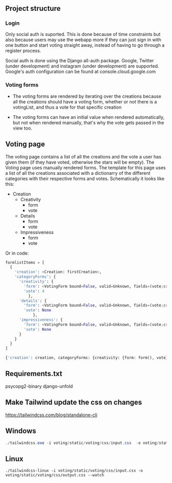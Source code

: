 #

## Project structure

### Login

Only social auth is suported. This is done because of time constraints but also because users may use the webapp more if they can just sign in with one button and start voting straight away, instead of having to go through a register process.

Social auth is done using the Django all-auth package. Google, Twitter (under development) and instagram (under development) are supported.
Google's auth configuration can be found at console.cloud.google.com

### Voting forms

- The voting forms are rendered by iterating over the creations because all the creations should have a voting form, whether or not there is a votingList, and thus a vote for that specific creation

- The voting forms can have an initial value when rendered automatically, but not when rendered manually, that's why the vote gets passed in the view too.

## Voting page

The voting page contains a list of all the creations and the vote a user has given them (if they have voted, otherwise the stars will be empty). The Voting page uses manually rendered forms. The template for this page uses a list of all the creations associated with a dictionarry of the different categories with their respective forms and votes. Schematically it looks like this:

- Creation
  - Creativity
    - form
    - vote
  - Details
    - form
    - vote
  - Impressiveness
    - form
    - vote

Or in code:

```python
formlistItems = [
  {
    'creation': <Creation: firstCreation>, 
    'categoryForms': {
      'creativity': {
        'form': <VotingForm bound=False, valid=Unknown, fields=(vote;creationId;category)>,
        'vote': 4
          },
      'details': {
        'form': <VotingForm bound=False, valid=Unknown, fields=(vote;creationId;category)>,
        'vote': None
            },
      'impressiveness': {
        'form': <VotingForm bound=False, valid=Unknown, fields=(vote;creationId;category)>,
        'vote': None
      }
    }
  }
]     
```

```python
{'creation': creation, categoryForms: {creativity: {form: form(), vote}, uniqueness: {form: form(), vote: vote}, impressiveness: {form: form(), vote: vote}
```

## Requirements.txt

psycopg2-binary
django-unfold

## Make Tailwind update the css on changes

<https://tailwindcss.com/blog/standalone-cli>

## Windows

 ```ps1
./tailwindcss.exe -i voting/static/voting/css/input.css  -o voting/static/voting/css/output.css --watch
 ```

## Linux

 ```shell
./tailwindcss-linux -i voting/static/voting/css/input.css -o voting/static/voting/css/output.css --watch
 ```
